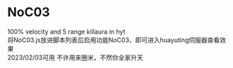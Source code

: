 # NoC03
100% velocity and 5 range killaura in hyt  
将NoC03.js放进脚本列表后启用功能NoC03，即可进入huayuting伺服器查看效果  
2023/02/03可用
不许用来圈米，不然你全家升天
